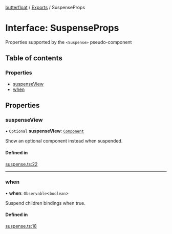 [butterfloat](../README.md) / [Exports](../modules.md) / SuspenseProps

# Interface: SuspenseProps

Properties supported by the `<Suspense>` pseudo-component

## Table of contents

### Properties

- [suspenseView](SuspenseProps.md#suspenseview)
- [when](SuspenseProps.md#when)

## Properties

### suspenseView

• `Optional` **suspenseView**: [`Component`](../modules.md#component)

Show an optional component instead when suspended.

#### Defined in

[suspense.ts:22](https://github.com/WorldMaker/butterfloat/blob/981cdb4/suspense.ts#L22)

___

### when

• **when**: `Observable`\<`boolean`\>

Suspend children bindings when true.

#### Defined in

[suspense.ts:18](https://github.com/WorldMaker/butterfloat/blob/981cdb4/suspense.ts#L18)
